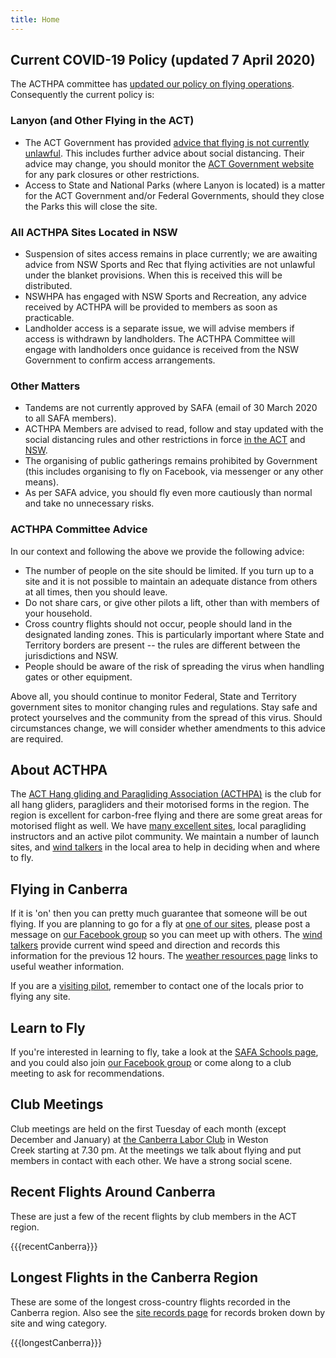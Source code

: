 ```yaml
---
title: Home
---
```

## Current COVID-19 Policy (updated 7 April 2020)

The ACTHPA committee has [updated our policy on flying operations](/files/2020-04-07-COVID-19-Update.pdf).
Consequently the current policy is:

### Lanyon (and Other Flying in the ACT)

- The ACT Government has provided [advice that flying is not currently unlawful](/files/2020-04-06-ACT-Sport-Rec-Advice.pdf).
  This includes further advice about social distancing.
  Their advice may change, you should monitor the [ACT Government website](https://www.covid19.act.gov.au/) for any park closures or other restrictions.
- Access to State and National Parks (where Lanyon is located) is a
  matter for the ACT Government and/or Federal Governments, should
  they close the Parks this will close the site.

### All ACTHPA Sites Located in NSW

- Suspension of sites access remains in place currently; we are awaiting advice from NSW Sports and Rec that flying activities are not unlawful under the blanket provisions.
  When this is received this will be distributed.
- NSWHPA has engaged with NSW Sports and Recreation, any advice received by ACTHPA will be provided to members as soon as practicable.
- Landholder access is a separate issue, we will advise members if access is withdrawn by landholders.
  The ACTHPA Committee will engage with landholders once guidance is received from the NSW Government to confirm access arrangements.

### Other Matters

- Tandems are not currently approved by SAFA (email of 30 March 2020 to all SAFA members).
- ACTHPA Members are advised to read, follow and stay updated with the social distancing rules and other restrictions in force [in the ACT](http://covid19.act.gov.au/) and [NSW](https://nsw.gov.au/covid-19).
- The organising of public gatherings remains prohibited by Government (this includes organising to fly on Facebook, via messenger or any other means).
- As per SAFA advice, you should fly even more cautiously than normal and take no unnecessary risks.

### ACTHPA Committee Advice

In our context and following the above we provide the following advice:

- The number of people on the site should be limited.
  If you turn up to a site and it is not possible to maintain an adequate distance
from others at all times, then you should leave.
- Do not share cars, or give other pilots a lift, other than with members of your household.
- Cross country flights should not occur, people should land in the designated landing zones. This is particularly important where State and Territory borders are present -- the rules are different between the jurisdictions and NSW.
- People should be aware of the risk of spreading the virus when handling gates or other equipment.

Above all, you should continue to monitor Federal, State and Territory
government sites to monitor changing rules and regulations. Stay safe
and protect yourselves and the community from the spread of this virus.
Should circumstances change, we will consider whether amendments to this
advice are required.

## About ACTHPA

The [ACT Hang gliding and Paragliding Association (ACTHPA)](info/about) is the club for all hang gliders, paragliders and their motorised forms in the region.
The region is excellent for carbon-free flying and there are some great areas for motorised flight as well.
We have [many excellent sites](info/sites), local paragliding instructors and an active pilot community.
We maintain a number of launch sites, and [wind talkers] in the local area to help in deciding when and where to fly.

## Flying in Canberra

If it is 'on' then you can pretty much guarantee that someone will be out flying.
If you are planning to go for a fly at [one of our sites](/flying-ACT/sites), please post a message on [our Facebook group] so you can meet up with others.
The [wind talkers] provide current wind speed and direction and records this information for the previous 12 hours.
The [weather resources page](info/weather-resources) links to useful weather information.

If you are a [visiting pilot](info), remember to contact one of the locals prior to flying any site.

## Learn to Fly

If you're interested in learning to fly, take a look at the [SAFA Schools page](https://www.safa.asn.au/training/flight-schools), and you could also join [our Facebook group] or come along to a club meeting to ask for recommendations.

## Club Meetings

Club meetings are held on the first Tuesday of each month (except December and January) at [the Canberra Labor Club](http://www.laborclub.com.au) in Weston Creek starting at 7.30 pm.
At the meetings we talk about flying and put members in contact with each other.
We have a strong social scene.

## Recent Flights Around Canberra

These are just a few of the recent flights by club members in the ACT region.

{{{recentCanberra}}}

## Longest Flights in the Canberra Region

These are some of the longest cross-country flights recorded in the Canberra region.
Also see the [site records page](info/site-records) for records broken down by site and wing category.

{{{longestCanberra}}}

[wind talkers]: http://www.freeflightwx.com/acthpa/
[our Facebook group]: https://www.facebook.com/groups/260458037465074/

